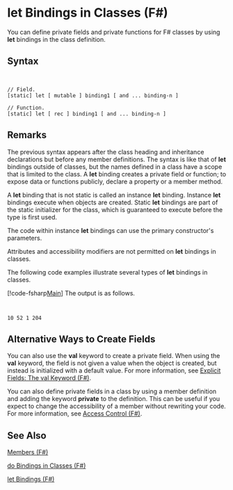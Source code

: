 # let Bindings in Classes (F#)

You can define private fields and private functions for F# classes by using **let** bindings in the class definition.


## Syntax


```


// Field.
[static] let [ mutable ] binding1 [ and ... binding-n ]

// Function.
[static] let [ rec ] binding1 [ and ... binding-n ]

```



## Remarks
The previous syntax appears after the class heading and inheritance declarations but before any member definitions. The syntax is like that of **let** bindings outside of classes, but the names defined in a class have a scope that is limited to the class. A **let** binding creates a private field or function; to expose data or functions publicly, declare a property or a member method.

A **let** binding that is not static is called an instance **let** binding. Instance **let** bindings execute when objects are created. Static **let** bindings are part of the static initializer for the class, which is guaranteed to execute before the type is first used.

The code within instance **let** bindings can use the primary constructor's parameters.

Attributes and accessibility modifiers are not permitted on **let** bindings in classes.

The following code examples illustrate several types of **let** bindings in classes.

[!code-fsharp[Main](snippets/fslangref1/snippet3001.fs)]
    The output is as follows.



```


10 52 1 204

```



## Alternative Ways to Create Fields
You can also use the **val** keyword to create a private field. When using the **val** keyword, the field is not given a value when the object is created, but instead is initialized with a default value. For more information, see [Explicit Fields: The val Keyword &#40;F&#35;&#41;](Explicit+Fields+-+The+val+Keyword+%28FSharp%29.md).

You can also define private fields in a class by using a member definition and adding the keyword **private** to the definition. This can be useful if you expect to change the accessibility of a member without rewriting your code. For more information, see [Access Control &#40;F&#35;&#41;](Access+Control+%28FSharp%29.md).


## See Also
[Members &#40;F&#35;&#41;](Members+%28FSharp%29.md)

[do Bindings in Classes &#40;F&#35;&#41;](do+Bindings+in+Classes+%28FSharp%29.md)

[let Bindings &#40;F&#35;&#41;](let+Bindings+%28FSharp%29.md)

